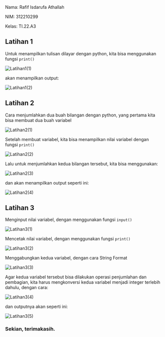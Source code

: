 Nama: Rafif Isdarufa Athallah

NIM: 312210299

Kelas: TI.22.A3

## Latihan 1

Untuk menampilkan tulisan dilayar dengan python, kita bisa menggunakan fungsi `print()`

![Latihan1(1)](https://user-images.githubusercontent.com/115514467/197195170-dcfe59d7-cadb-4a61-9584-f2693992d880.jpg)

akan menampilkan output:

![Latihan1(2)](https://user-images.githubusercontent.com/115514467/197195174-b69beed6-70b2-41a3-b5d0-5ff4b91a54d2.jpg)

## Latihan 2

Cara menjumlahkan dua buah bilangan dengan python, yang pertama kita bisa membuat dua buah variabel

![Latihan2(1)](https://user-images.githubusercontent.com/115514467/197128625-dfa02bdf-987e-4e74-8f32-a55e746ab88e.jpg)

Setelah membuat variabel, kita bisa menampilkan nilai variabel dengan fungsi `print()`

![Latihan2(2)](https://user-images.githubusercontent.com/115514467/197195304-02ac288f-fbf8-4159-8749-190d939f9e24.jpg)

Lalu untuk menjumlahkan kedua bilangan tersebut, kita bisa menggunakan:

![Latihan2(3)](https://user-images.githubusercontent.com/115514467/197195311-b2c28ae2-986f-4432-a8b2-8cd26d3f472c.jpg)

dan akan menampilkan output seperti ini:

![Latihan2(4)](https://user-images.githubusercontent.com/115514467/197130209-0800e12f-c266-4e06-b9b8-89922223298c.jpg)

## Latihan 3

Menginput nilai variabel, dengan menggunakan fungsi `input()`

![Latihan3(1)](https://user-images.githubusercontent.com/115514467/197201421-5efe3805-a3b2-4e0f-8b21-12670f696aa7.jpg)

Mencetak nilai variabel, dengan menggunakan fungsi `print()`

![Latihan3(2)](https://user-images.githubusercontent.com/115514467/197201428-3d5c9e98-4678-454f-9f6c-7cd39fc542fe.jpg)

Menggabungkan kedua variabel, dengan cara String Format

![Latihan3(3)](https://user-images.githubusercontent.com/115514467/197201432-5df25e5c-a13e-4ee8-a0a2-4563c897ad7c.jpg)

Agar kedua variabel tersebut bisa dilakukan operasi penjumlahan dan pembagian, kita harus mengkonversi kedua variabel menjadi integer terlebih dahulu, dengan cara:

![Latihan3(4)](https://user-images.githubusercontent.com/115514467/197201436-2ed3ca22-edb8-4aca-8911-e8e3ec8072ac.jpg)

dan outputnya akan seperti ini:

![Latihan3(5)](https://user-images.githubusercontent.com/115514467/197201440-94d3b3f0-1290-4814-bb6f-1dc964abb3dc.jpg)

### Sekian, terimakasih.

